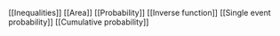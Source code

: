 [[Inequalities]]
[[Area]]
[[Probability]]
[[Inverse function]]
[[Single event probability]]
[[Cumulative probability]]